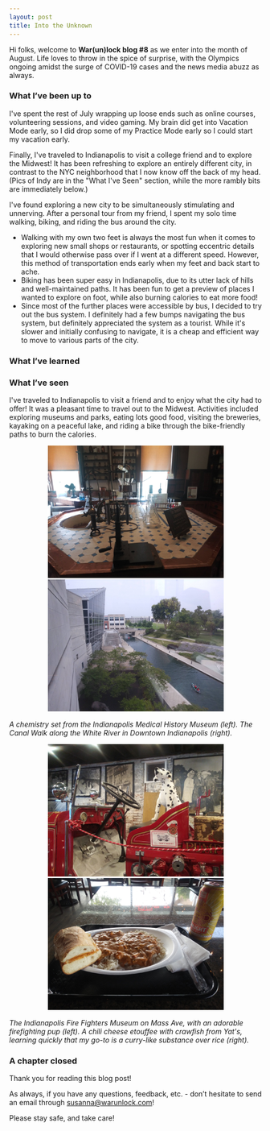 ```yaml
---
layout: post
title: Into the Unknown
---
```


Hi folks, welcome to **War(un)lock blog #8** as we enter into the month of August. Life loves to throw in the spice of surprise, with the Olympics ongoing amidst the surge of COVID-19 cases and the news media abuzz as always.

### What I’ve been up to

I've spent the rest of July wrapping up loose ends such as online courses, volunteering sessions, and video gaming. My brain did get into Vacation Mode early, so I did drop some of my Practice Mode early so I could start my vacation early.

Finally, I've traveled to Indianapolis to visit a college friend and to explore the Midwest! It has been refreshing to explore an entirely different city, in contrast to the NYC neighborhood that I now know off the back of my head. (Pics of Indy are in the "What I've Seen" section, while the more rambly bits are immediately below.)

I've found exploring a new city to be simultaneously stimulating and unnerving. After a personal tour from my friend, I spent my solo time walking, biking, and riding the bus around the city.
* Walking with my own two feet is always the most fun when it comes to exploring new small shops or restaurants, or spotting eccentric details that I would otherwise pass over if I went at a different speed. However, this method of transportation ends early when my feet and back start to ache.
* Biking has been super easy in Indianapolis, due to its utter lack of hills and well-maintained paths. It has been fun to get a preview of places I wanted to explore on foot, while also burning calories to eat more food!
* Since most of the further places were accessible by bus, I decided to try out the bus system. I definitely had a few bumps navigating the bus system, but definitely appreciated the system as a tourist. While it's slower and initially confusing to navigate, it is a cheap and efficient way to move to various parts of the city.

### What I’ve learned


### What I’ve seen
I've traveled to Indianapolis to visit a friend and to enjoy what the city had to offer! It was a pleasant time to travel out to the Midwest. Activities included exploring museums and parks, eating lots good food, visiting the breweries, kayaking on a peaceful lake, and riding a bike through the bike-friendly paths to burn the calories.

<div style="text-align:center"><img src="/images/blog8/blog8-med_museum.jpg" width="350"><img src="/images/blog8/blog8-canal.jpg" width="350"></div>

*A chemistry set from the Indianapolis Medical History Museum (left). The Canal Walk along the White River in Downtown Indianapolis (right).*

<div style="text-align:center"><img src="/images/blog8/blog8-firehouse.jpg" width="350"><img src="/images/blog8/blog8-cajun.jpg" width="350"></div>

*The Indianapolis Fire Fighters Museum on Mass Ave, with an adorable firefighting pup (left). A chili cheese etouffee with crawfish from Yat's, learning quickly that my go-to is a curry-like substance over rice (right).*

### A chapter closed
Thank you for reading this blog post!

As always, if you have any questions, feedback, etc. - don’t hesitate to send an email through [susanna@warunlock.com](mailto:susanna@warunlock.com)!

Please stay safe, and take care!

